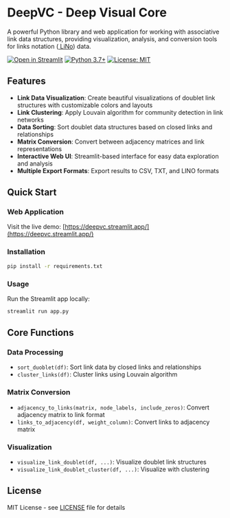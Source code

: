 # DeepVC - Deep Visual Core

A powerful Python library and web application for working with associative link data structures, providing visualization, analysis, and conversion tools for links notation (<a href='https://github.com/linksplatform/Protocols.Lino'> LiNo</a>) data.

[![Open in Streamlit](https://static.streamlit.io/badges/streamlit_badge_black_white.svg)](https://deepvc.streamlit.app/)
[![Python 3.7+](https://img.shields.io/badge/python-3.7+-blue.svg)](https://www.python.org/downloads/)
[![License: MIT](https://img.shields.io/badge/License-MIT-yellow.svg)](LICENSE)

## Features

- **Link Data Visualization**: Create beautiful visualizations of doublet link structures with customizable colors and layouts
- **Link Clustering**: Apply Louvain algorithm for community detection in link networks
- **Data Sorting**: Sort doublet data structures based on closed links and relationships
- **Matrix Conversion**: Convert between adjacency matrices and link representations
- **Interactive Web UI**: Streamlit-based interface for easy data exploration and analysis
- **Multiple Export Formats**: Export results to CSV, TXT, and LINO formats

## Quick Start

### Web Application

Visit the live demo: [https://deepvc.streamlit.app/](https://deepvc.streamlit.app/)

### Installation

```bash
pip install -r requirements.txt
```

### Usage

Run the Streamlit app locally:
```bash
streamlit run app.py
```

## Core Functions

### Data Processing
- `sort_duoblet(df)`: Sort link data by closed links and relationships
- `cluster_links(df)`: Cluster links using Louvain algorithm

### Matrix Conversion
- `adjacency_to_links(matrix, node_labels, include_zeros)`: Convert adjacency matrix to link format
- `links_to_adjacency(df, weight_column)`: Convert links to adjacency matrix

### Visualization
- `visualize_link_doublet(df, ...)`: Visualize doublet link structures
- `visualize_link_doublet_cluster(df, ...)`: Visualize with clustering

## License

MIT License - see [LICENSE](LICENSE) file for details
